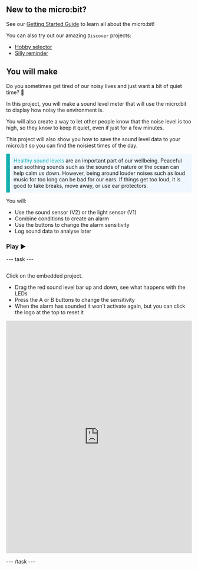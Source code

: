 ## New to the micro:bit?

See our [Getting Started Guide](https://projects.raspberrypi.org/en/projects/getting-started-guide-microbit) to learn all about the micro:bit!

You can also try out our amazing `Discover` projects:
- [Hobby selector](https://projects.raspberrypi.org/en/projects/hobby-selector)
- [Silly reminder](https://projects.raspberrypi.org/en/projects/silly-reminder)
 
## You will make

Do you sometimes get tired of our noisy lives and just want a bit of quiet time? 🤫  

In this project, you will make a sound level meter that will use the micro:bit to display how noisy the environment is. 

You will also create a way to let other people know that the noise level is too high, so they know to keep it quiet, even if just for a few minutes.

This project will also show you how to save the sound level data to your micro:bit so you can find the noisiest times of the day.

<p style="border-left: solid; border-width:10px; border-color: #0faeb0; background-color: aliceblue; padding: 10px;">
 <span style="color: #0faeb0">Healthy sound levels</span> are an important part of our wellbeing. Peaceful and soothing sounds such as the sounds of nature or the ocean can help calm us down. However, being around louder noises such as loud music for too long can be bad for our ears. If things get too loud, it is good to take breaks, move away, or use ear protectors.
</p>

You will:
+ Use the sound sensor (V2) or the light sensor (V1)
+ Combine conditions to create an alarm
+ Use the buttons to change the alarm sensitivity
+ Log sound data to analyse later

### Play ▶️

--- task ---

<div style="display: flex; flex-wrap: wrap">
<div style="flex-basis: 175px; flex-grow: 1">  

Click on the embedded project.

+ Drag the red sound level bar up and down, see what happens with the LEDs 
+ Press the A or B buttons to change the sensitivity
+ When the alarm has sounded it won't activate again, but you can click the logo at the top to reset it

<div style="position:relative;height:0;padding-bottom:125%;overflow:hidden;"><iframe style="position:absolute;top:0;left:0;width:100%;height:100%;" src="https://makecode.microbit.org/---run?id=_h86K9q8Yb49s" allowfullscreen="allowfullscreen" sandbox="allow-popups allow-forms allow-scripts allow-same-origin" frameborder="0"></iframe></div>

</div>
</div>

--- /task ---
